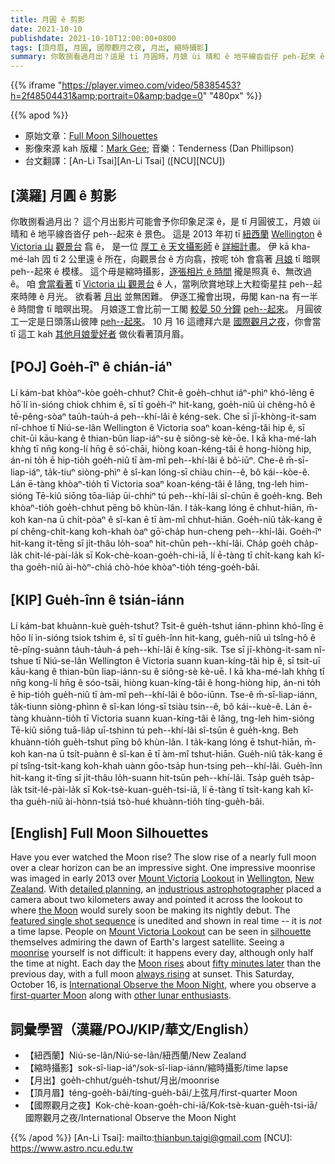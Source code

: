 ```yaml
---
title: 月圓 ê 剪影
date: 2021-10-10
publishdate: 2021-10-10T12:00:00+0800
tags: [頂月眉, 月圓, 國際觀月之夜, 月出, 縮時攝影]
summary: 你敢捌看過月出？這是 tī 月圓時，月娘 ùi 晴和 ê 地平線沓沓仔 peh-起來 ê 景色。可能會予你印象足深 ê。
---
```

{{% iframe "https://player.vimeo.com/video/58385453?h=2f48504431&amp;portrait=0&amp;badge=0" "480px" %}}

{{% apod %}}

- 原始文章：[Full Moon Silhouettes](https://apod.nasa.gov/apod/ap211010.html)
- 影像來源 kah 版權：[Mark Gee](http://markg.com.au/about/); 音樂：Tenderness (Dan Phillipson)
- 台文翻譯：[An-Li Tsai][An-Li Tsai] ([NCU][NCU])

## [漢羅] 月圓 ê 剪影
你敢捌看過月出？
這个月出影片可能會予你印象足深 ê，是 tī 月圓彼工，月娘 ùi 晴和 ê 地平線沓沓仔 peh--起來 ê 景色。
這是 2013 年初 tī [紐西蘭][New Zealand] [Wellington][Wellington] ê [Victoria 山][Mount Victoria] [觀景台][Lookout] 翕 ê，
是一位 [厚工 ê 天文攝影師][industrious astrophotographer] ê [詳細計畫][detailed planning]。
伊 kā kha-mé-lah 囥 tī 2 公里遠 ê 所在，向觀景台 ê 方向翕，按呢 to̍h 會翕著 [月娘][the Moon] tī 暗暝 peh--起來 ê 模樣。
這个毋是縮時攝影，[逐張相片 ê 時間][featured single shot sequence] 攏是照真 ê、無改過 ê。
咱 [會當看著][silhouette] tī [Victoria 山 觀景台][Mount Victoria Lookout] ê 人，當咧欣賞地球上大粒衛星拄 peh--起來時陣 ê 月光。
欲看著 [月出][moonrise] 並無困難。
伊逐工攏會出現，毋閣 kan-na 有一半 ê 時間會 tī 暗暝出現。
月娘逐工會比前一工閣 [較晏 50 分鐘][fifty minutes later] [peh--起來][Moon rises]。
月圓彼工一定是日頭落山彼陣 [peh--起來][always rising]。
10 月 16 這禮拜六是 [國際觀月之夜][International Observe the Moon Night]，你會當 tī 這工 kah [其他月娘愛好者][other lunar enthusiasts] 做伙看著頂月眉。

## [POJ] Goe̍h-îⁿ ê chián-iáⁿ
Lí kám-bat khòaⁿ-kòe goe̍h-chhut?
Chit-ê goe̍h-chhut iáⁿ-phìⁿ khó-lêng ē hō͘ lí ìn-sióng chiok chhim ê, sī tī goe̍h-îⁿ hit-kang, goe̍h-niû ùi chêng-hô ê tē-pêng-sòaⁿ tau̍h-tau̍h-á peh--khí-lâi ê kéng-sek.
Che sī jī-khòng-it-sam nî-chhoe tī Niú-se-lân Wellington ê Victoria soaⁿ koan-kéng-tâi hip ê,
sī chit-ūi kāu-kang ê thian-bûn liap-iáⁿ-su ê siông-sè kè-ōe.
I kā kha-mé-lah khǹg tī nn̄g kong-lí hn̄g ê só͘-chāi, hiòng koan-kéng-tâi ê hong-hiòng hip, án-ni to̍h ē hip-tio̍h goe̍h-niû tī àm-mî peh--khí-lâi ê bô͘-iūⁿ.
Che-ê m̄-sī-liap-iáⁿ, ta̍k-tiuⁿ siòng-phìⁿ ê sî-kan lóng-sī chiàu chin--ê, bô kái--kòe-ê.
Lán ē-tàng khòaⁿ-tio̍h tī Victoria soaⁿ koan-kéng-tâi ê lâng, tng-leh him-sióng Tē-kiû siōng tōa-lia̍p ūi-chhiⁿ tú peh--khí-lâi sî-chūn ê goe̍h-kng.
Beh khòaⁿ-tio̍h goe̍h-chhut pēng bô khùn-lân.
I ta̍k-kang lóng ē chhut-hiān, m̄-koh kan-na ū chi̍t-pòaⁿ ê sî-kan ē tī àm-mî chhut-hiān.
Goe̍h-niû ta̍k-kang ē pí chêng-chi̍t-kang koh-khah òaⁿ gō͘-cha̍p hun-cheng peh--khí-lâi.
Goe̍h-îⁿ hit-kang it-tēng sī ji̍t-thâu lo̍h-soaⁿ hit-chūn peh--khí-lâi.
Cha̍p goe̍h cha̍p-la̍k chit-lé-pài-la̍k sī Kok-chè-koan-goe̍h-chi-iā, lí ē-tàng tī chi̍t-kang kah kî-tha goe̍h-niû ài-hòⁿ-chiá chò-hóe khòaⁿ-tio̍h téng-goe̍h-bâi.

## [KIP] Gue̍h-înn ê tsián-iánn
Lí kám-bat khuànn-kuè gue̍h-tshut?
Tsit-ê gue̍h-tshut iánn-phìnn khó-lîng ē hōo lí ìn-sióng tsiok tshim ê, sī tī gue̍h-înn hit-kang, gue̍h-niû uì tsîng-hô ê tē-pîng-suànn ta̍uh-ta̍uh-á peh--khí-lâi ê kíng-sik.
Tse sī jī-khòng-it-sam nî-tshue tī Niú-se-lân Wellington ê Victoria suann kuan-kíng-tâi hip ê,
sī tsit-uī kāu-kang ê thian-bûn liap-iánn-su ê siông-sè kè-uē.
I kā kha-mé-lah khǹg tī nn̄g kong-lí hn̄g ê sóo-tsāi, hiòng kuan-kíng-tâi ê hong-hiòng hip, án-ni to̍h ē hip-tio̍h gue̍h-niû tī àm-mî peh--khí-lâi ê bôo-iūnn.
Tse-ê m̄-sī-liap-iánn, ta̍k-tiunn siòng-phìnn ê sî-kan lóng-sī tsiàu tsin--ê, bô kái--kuè-ê.
Lán ē-tàng khuànn-tio̍h tī Victoria suann kuan-kíng-tâi ê lâng, tng-leh him-sióng Tē-kiû siōng tuā-lia̍p uī-tshinn tú peh--khí-lâi sî-tsūn ê gue̍h-kng.
Beh khuànn-tio̍h gue̍h-tshut pīng bô khùn-lân.
I ta̍k-kang lóng ē tshut-hiān, m̄-koh kan-na ū tsi̍t-puànn ê sî-kan ē tī àm-mî tshut-hiān.
Gue̍h-niû ta̍k-kang ē pí tsîng-tsi̍t-kang koh-khah uànn gōo-tsa̍p hun-tsing peh--khí-lâi.
Gue̍h-înn hit-kang it-tīng sī ji̍t-thâu lo̍h-suann hit-tsūn peh--khí-lâi.
Tsa̍p gue̍h tsa̍p-la̍k tsit-lé-pài-la̍k sī Kok-tsè-kuan-gue̍h-tsi-iā, lí ē-tàng tī tsi̍t-kang kah kî-tha gue̍h-niû ài-hònn-tsiá tsò-hué khuànn-tio̍h tíng-gue̍h-bâi.

## [English] Full Moon Silhouettes
Have you ever watched the Moon rise?
The slow rise of a nearly full moon over a clear horizon can be an impressive sight.
One impressive moonrise was imaged in early 2013 over [Mount Victoria][Mount Victoria] [Lookout][Lookout] in [Wellington][Wellington], [New Zealand][New Zealand].
With [detailed planning][detailed planning], an [industrious astrophotographer][industrious astrophotographer] placed a camera about two kilometers away and pointed it across the lookout to where [the Moon][the Moon] would surely soon be making its nightly debut.
The [featured single shot sequence][featured single shot sequence] is unedited and shown in real time -- it is *not* a time lapse.
People on [Mount Victoria Lookout][Mount Victoria Lookout] can be seen in [silhouette][silhouette] themselves admiring the dawn of Earth's largest satellite.
Seeing a [moonrise][moonrise] yourself is not difficult: it happens every day, although only half the time at night.
Each day the [Moon rises][Moon rises] about [fifty minutes later][fifty minutes later] than the previous day, with a full moon [always rising][always rising] at sunset.
This Saturday, October 16, is [International Observe the Moon Night][International Observe the Moon Night], where you observe a [first-quarter Moon][first-quarter Moon] along with [other lunar enthusiasts][other lunar enthusiasts].

## 詞彙學習（漢羅/POJ/KIP/華文/English）
- 【紐西蘭】Niú-se-lân/Niú-se-lân/紐西蘭/New Zealand
- 【縮時攝影】sok-sî-liap-iáⁿ/sok-sî-liap-iánn/縮時攝影/time lapse
- 【月出】goe̍h-chhut/gue̍h-tshut/月出/moonrise
- 【頂月眉】téng-goe̍h-bâi/tíng-gue̍h-bâi/上弦月/first-quarter Moon
- 【國際觀月之夜】Kok-chè-koan-goe̍h-chi-iā/Kok-tsè-kuan-gue̍h-tsi-iā/國際觀月之夜/International Observe the Moon Night


{{% /apod %}}
[An-Li Tsai]: mailto:thianbun.taigi@gmail.com
[NCU]: https://www.astro.ncu.edu.tw

[Mount Victoria]:https://youtu.be/sLksVCI5wBs
[Lookout]:https://youtu.be/5ycPoVPVtsA
[Wellington]:https://en.wikipedia.org/wiki/Wellington
[New Zealand]:https://en.wikipedia.org/wiki/New_Zealand
[detailed planning]:https://markg.com.au/2013/01/full-moon-silhouettes/
[industrious astrophotographer]:https://markg.com.au/about/
[the Moon]:https://solarsystem.nasa.gov/moons/earths-moon/overview/
[featured single shot sequence]:https://vimeo.com/markg/fullmoonsilhouettes
[Mount Victoria Lookout]:https://www.youtube.com/watch?v=v8zlUhcmlsc
[silhouette]:https://apod.nasa.gov/apod/ap160501.html
[moonrise]:https://apod.nasa.gov/apod/ap190310.html
[Moon rises]:https://apod.nasa.gov/apod/ap090223.html
[fifty minutes later]:http://www.astronomycafe.net/FAQs/q1038x.html
[always rising]:https://apod.nasa.gov/apod/ap180624.html
[International Observe the Moon Night]:https://moon.nasa.gov/observe-the-moon-night/about/overview/
[first-quarter Moon]:https://moon.nasa.gov/moon-in-motion/moon-phases/
[other lunar enthusiasts]:https://moon.nasa.gov/observe-the-moon-night/
